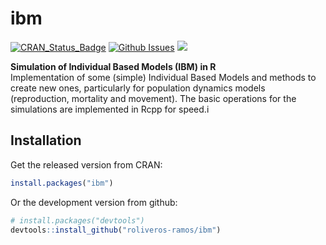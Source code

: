 # ibm

[![CRAN_Status_Badge](http://www.r-pkg.org/badges/version/ibm)](https://CRAN.R-project.org/package=ibm)
[![Github Issues](http://githubbadges.herokuapp.com/roliveros-ramos/ibm/issues.svg?style=flat-square)](https://github.com/roliveros-ramos/ibm/issues)
[![](http://cranlogs.r-pkg.org/badges/ibm)](https://cran.rstudio.com/web/packages/ibm/index.html)

**Simulation of Individual Based Models (IBM) in R**  
Implementation of some (simple) Individual Based Models and methods to create new ones, particularly for population dynamics models (reproduction, mortality and movement). The basic operations for the simulations are implemented in Rcpp for speed.i

## Installation

Get the released version from CRAN:

```R
install.packages("ibm")
```

Or the development version from github:

```R
# install.packages("devtools")
devtools::install_github("roliveros-ramos/ibm")
```
